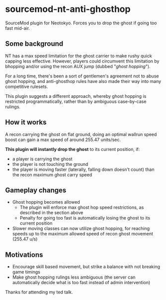 # sourcemod-nt-anti-ghosthop
SourceMod plugin for Neotokyo. Forces you to drop the ghost if going too fast mid-air.

## Some background
NT has a max speed limitation for the ghost carrier to make rushy quick capping less effective.
However, players could circumvent this limitation by bhopping and/or using the recon AUX jump (dubbed "*ghost hopping*").

For a long time, there's been a sort of gentlemen's agreement not to abuse ghost hopping,
and anti-ghosthop rules have also made their way into many competitive rulesets.

This plugin suggests a different approach, whereby ghost hopping is restricted programmatically, rather than by ambiguous case-by-case rulings.

## How it works

A recon carrying the ghost on flat ground, doing an optimal wallrun speed boost can gain a max speed of around 255.47 units/sec.

**This plugin will instantly drop the ghost** to its current position, if:
* a player is carrying the ghost
* the player is not touching the ground
* the player is moving faster (laterally, falling down doesn't count) than the recon maximum ghost carry speed

## Gameplay changes

* Ghost hopping becomes allowed
  * The plugin will enforce max ghost hop speed restrictions, as described in the section above
  * Penalty for going too fast is automatically losing the ghost to its current position
* Slower moving classes can now utilize ghost hopping, for reaching speeds up to the maximum allowed speed of recon ghost movement (255.47 u/s)

## Motivations

* Encourage skill based movement, but strike a balance with not breaking game timings
* Make ghost hopping rulings less ambiguous (the server can automatically decide what is too fast instead of admin intervention)

Thanks for attending my ted talk.
